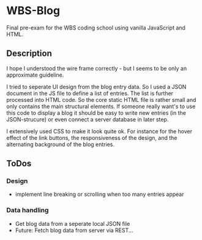 # WBS-Blog
Final pre-exam for the WBS coding school using vanilla JavaScript and HTML.

## Description
<p>I hope I understood the wire frame correctly - but I seems to be only an approximate guideline.</p>
<p>I tried to seperate UI design from the blog entry data. So I used a JSON document in the JS file to define a list of entries. The list is further processed into HTML code. So the core static HTML file is rather small and only contains the main structural elements. If someone really want's to use this code to display a blog it should be easy to write new entries (in the JSON-strucure) or even connect a server database in later step.</p>
<p>I extensively used CSS to make it look quite ok. For instance for the hover effect of the link buttons, the responsiveness of the design, and the alternating background of the blog entries.</p>


## ToDos
### Design
* implement line breaking or scrolling when too many entries appear
### Data handling
* Get blog data from a seperate local JSON file
* Future: Fetch blog data from server via REST...
